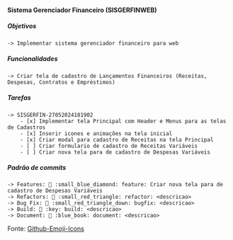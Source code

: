 #### Sistema Gerenciador Financeiro (SISGERFINWEB)

##### Objetivos

    -> Implementar sistema gerenciador financeiro para web

##### Funcionalidades

    -> Criar tela de cadastro de Lançamentos Financeiros (Receitas, Despesas, Contratos e Empréstimos)

##### Tarefas

    -> SISGERFIN-27052024181902
        - [x] Implementar tela Principal com Header e Menus para as telas de Cadastros
        - [x] Inserir icones e animações na tela inicial
        - [x] Criar modal para cadastro de Receitas na tela Principal
        - [ ] Criar formulario de cadastro de Receitas Variáveis
        - [ ] Criar nova tela para de cadastro de Despesas Variáveis

##### Padrão de _commits_

    -> Features: 🔹 :small_blue_diamond: feature: Criar nova tela para de cadastro de Despesas Variáveis
    -> Refactors: 🔺 :small_red_triangle: refactor: <descricao>
    -> Bug Fix: 🔻 :small_red_triangle_down: bugfix: <descricao>
    -> Build: 🔑 :key: build: <descricao>
    -> Document: 📘 :blue_book: document: <descricao>

Fonte: [Github-Emoji-Icons](https://github.com/scotch-io/All-Github-Emoji-Icons/tree/master)